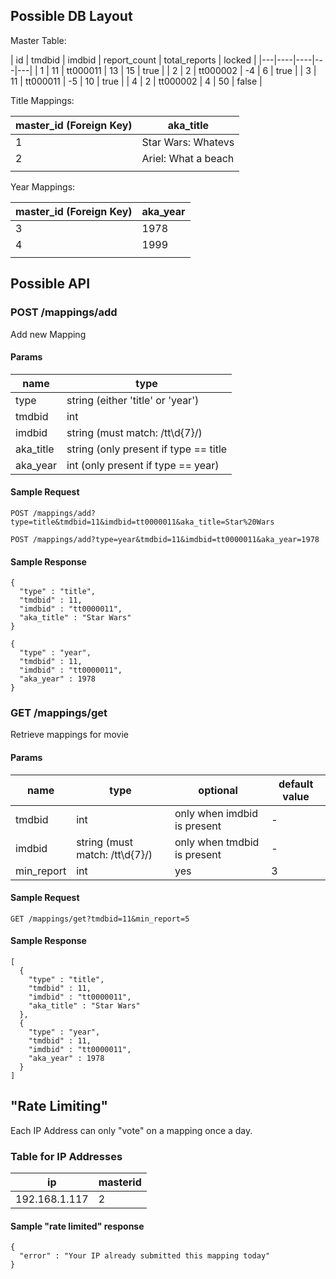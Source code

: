 ## Possible DB Layout

Master Table:

| id | tmdbid | imdbid | report_count | total_reports | locked  |
|---|----|----|---|---|
| 1 | 11     | tt000011 |  13         | 15  | true  |
| 2 | 2      | tt000002 | -4          | 6 |  true |
| 3 | 11     | tt000011 |  -5         | 10  | true   |
| 4 | 2     | tt000002 | 4            | 50 | false  |

Title Mappings:

| master_id (Foreign Key) | aka_title           | 
|----------|---------------------|
| 1 | Star Wars: Whatevs  |
| 2 | Ariel: What a beach | 
| | |

Year Mappings:

| master_id (Foreign Key) | aka_year |
|----------|----------|
| 3 | 1978     |
| 4 | 1999     | 
|          |              |


## Possible API

### POST /mappings/add

Add new Mapping

#### Params
| name | type |
|--------|----------|
| type | string (either 'title' or 'year') |
| tmdbid | int |
| imdbid | string (must match: /tt\d{7}/) |
| aka_title | string (only present if type == title |
| aka_year | int (only present if type == year) |

#### Sample Request

`POST /mappings/add?type=title&tmdbid=11&imdbid=tt0000011&aka_title=Star%20Wars`

`POST /mappings/add?type=year&tmdbid=11&imdbid=tt0000011&aka_year=1978`

#### Sample Response

```
{
  "type" : "title",
  "tmdbid" : 11,
  "imdbid" : "tt0000011",
  "aka_title" : "Star Wars"
}
```

```
{
  "type" : "year",
  "tmdbid" : 11,
  "imdbid" : "tt0000011",
  "aka_year" : 1978
}
```

### GET /mappings/get

Retrieve mappings for movie

#### Params
| name | type | optional   | default value           |
|--------|----------|---------------------|------|
| tmdbid | int | only when imdbid is present | -  |
| imdbid | string (must match: /tt\d{7}/) | only when tmdbid is present | - |
| min_report | int |      yes    |       3              |

#### Sample Request

`GET /mappings/get?tmdbid=11&min_report=5`

#### Sample Response

```
[
  {
    "type" : "title",
    "tmdbid" : 11,
    "imdbid" : "tt0000011",
    "aka_title" : "Star Wars"
  },
  {
    "type" : "year",
    "tmdbid" : 11,
    "imdbid" : "tt0000011",
    "aka_year" : 1978
  }
]
```

## "Rate Limiting"

Each IP Address can only "vote" on a mapping once a day.

### Table for IP Addresses

| ip | masterid |
|--|--|
| 192.168.1.117 | 2 |

#### Sample "rate limited" response

```
{
  "error" : "Your IP already submitted this mapping today"
}
```
